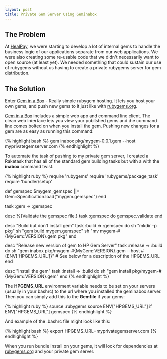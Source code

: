 ```yaml
---
layout: post
title: Private Gem Server Using Geminabox
---
```


The Problem
-----------

At [HealPay](http://www.healpay.com), we were starting to develop a lot of internal gems to handle the business logic of our applications separate from our web applications. We were also creating some re-usable code that we didn't necessarily want to open source (at least yet). We needed something that could sustain our use of rubygems without us having to create a private rubygems server for gem distribution.

The Solution
------------

Enter [Gem in a Box](https://github.com/cwninja/geminabox) - Really simple rubygem hosting. It lets you host your own gems, and push new gems to it just like with [rubygems.org](http://rubygems.org).

[Gem in a Box](https://github.com/cwninja/geminabox) includes a simple web app and command line client. The clean web interface lets you view your published gems and the command line comes bolted on when you install the gem. Pushing new changes for a gem are as easy as running this command:

{% highlight bash %}
gem inabox pkg/mygem-0.0.1.gem --host myprivategemserver.com
{% endhighlight %}

To automate the task of pushing to my private gem server, I created a Raketask that has all of the standard gem building tasks but with a with the **inabox** command twist.

{% highlight ruby %}
require 'rubygems'
require 'rubygems/package_task'
require 'bundler/setup'

def gemspec
  $mygem_gemspec ||= Gem::Specification.load("mygem.gemspec")
end

task :gem => :gemspec

desc %{Validate the gemspec file.}
task :gemspec do
  gemspec.validate
end

desc "Build but don't install gem"
task :build => :gemspec do
  sh "mkdir -p pkg"
  sh "gem build mygem.gemspec"
  sh "mv mygem-#{MyGem::VERSION}.gem pkg"
end

desc "Release new version of gem to HP Gem Server"
task :release => :build do
  sh "gem inabox pkg/mygem-#{MyGem::VERSION}.gem --host #{ENV['HPGEMS_URL']}" # See below for a description of the HPGEMS_URL 
end

desc "Install the gem"
task :install => :build do
  sh "gem install pkg/mygem-#{MyGem::VERSION}.gem"
end
{% endhighlight %}

The **HPGEMS_URL** environment variable needs to be set on your servers (usually in your bashrc) to the url where you installed the geminabox server. Then you can simply add this to the **Gemfile** if your gems:

{% highlight ruby %}
source :rubygems
source ENV["HPGEMS_URL"] if ENV["HPGEMS_URL"]
gemspec
{% endhighlight %}

And example of the .bashrc file might look like this:

{% highlight bash %}
export HPGEMS_URL=myprivategemserver.com
{% endhighlight %}

When you run bundle install on your gems, it will look for dependencies at [rubygems.org](http://rubygems.org) and your private gem server.